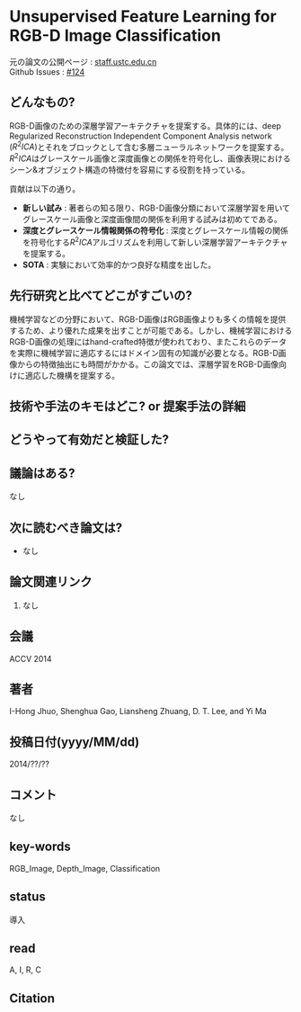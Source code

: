 # Unsupervised Feature Learning for RGB-D Image Classification

元の論文の公開ページ : [staff.ustc.edu.cn](http://staff.ustc.edu.cn/~lszhuang/Doc/2014-ACCV-RGBD_Feature_Learning.pdf)  
Github Issues : [#124](https://github.com/Obarads/obarads.github.io/issues/124)

## どんなもの?
RGB-D画像のための深層学習アーキテクチャを提案する。具体的には、deep Regularized Reconstruction Independent Component Analysis network $(R^2ICA)$とそれをブロックとして含む多層ニューラルネットワークを提案する。$R^2ICA$はグレースケール画像と深度画像との関係を符号化し、画像表現におけるシーン&オブジェクト構造の特徴付を容易にする役割を持っている。

貢献は以下の通り。

- **新しい試み** : 著者らの知る限り、RGB-D画像分類において深層学習を用いてグレースケール画像と深度画像間の関係を利用する試みは初めてである。
- **深度とグレースケール情報関係の符号化** : 深度とグレースケール情報の関係を符号化する$R^2ICA$アルゴリズムを利用して新しい深層学習アーキテクチャを提案する。
- **SOTA** : 実験において効率的かつ良好な精度を出した。

## 先行研究と比べてどこがすごいの?
機械学習などの分野において、RGB-D画像はRGB画像よりも多くの情報を提供するため、より優れた成果を出すことが可能である。しかし、機械学習におけるRGB-D画像の処理にはhand-crafted特徴が使われており、またこれらのデータを実際に機械学習に適応するにはドメイン固有の知識が必要となる。RGB-D画像からの特徴抽出にも時間がかかる。この論文では、深層学習をRGB-D画像向けに適応した機構を提案する。

## 技術や手法のキモはどこ? or 提案手法の詳細

## どうやって有効だと検証した?

## 議論はある?
なし

## 次に読むべき論文は?
- なし

## 論文関連リンク
1. なし

## 会議
ACCV 2014

## 著者
I-Hong Jhuo, Shenghua Gao, Liansheng Zhuang, D. T. Lee, and Yi Ma

## 投稿日付(yyyy/MM/dd)
2014/??/??

## コメント
なし

## key-words
RGB_Image, Depth_Image, Classification

## status
導入

## read
A, I, R, C

## Citation
